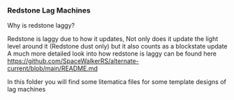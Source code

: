 ### Redstone Lag Machines

Why is redstone laggy?

Redstone is laggy due to how it updates, Not only does it update the light level around it (Redstone dust only) but it also counts as a blockstate update
A much more detailed look into how redstone is laggy can be found here https://github.com/SpaceWalkerRS/alternate-current/blob/main/README.md

In this folder you will find some litematica files for some template designs of lag machines